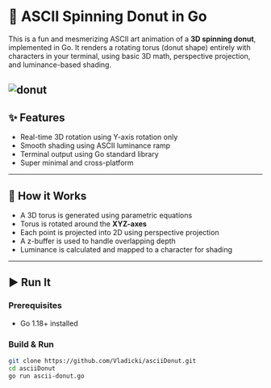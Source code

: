 # 🍩 ASCII Spinning Donut in Go

This is a fun and mesmerizing ASCII art animation of a **3D spinning donut**, implemented in Go. It renders a rotating torus (donut shape) entirely with characters in your terminal, using basic 3D math, perspective projection, and luminance-based shading.

![donut](https://user-images.githubusercontent.com/66507909/135775594-dd729ae2-22d7-4692-92e9-c174c29991b2.gif)
---

## ✨ Features

- Real-time 3D rotation using Y-axis rotation only
- Smooth shading using ASCII luminance ramp
- Terminal output using Go standard library
- Super minimal and cross-platform

---

## 🧠 How it Works

- A 3D torus is generated using parametric equations
- Torus is rotated around the **XYZ-axes**
- Each point is projected into 2D using perspective projection
- A z-buffer is used to handle overlapping depth
- Luminance is calculated and mapped to a character for shading

---

## ▶️ Run It

### Prerequisites

- Go 1.18+ installed

### Build & Run

```bash
git clone https://github.com/Vladicki/asciiDonut.git
cd asciiDonut
go run ascii-donut.go

